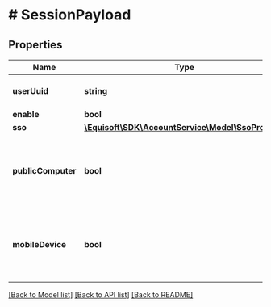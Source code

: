 # # SessionPayload

## Properties

Name | Type | Description | Notes
------------ | ------------- | ------------- | -------------
**userUuid** | **string** | Globally unique identifier. | [optional] 
**enable** | **bool** |  | [optional] 
**sso** | [**\Equisoft\SDK\AccountService\Model\SsoProvider**](SsoProvider.md) |  | [optional] 
**publicComputer** | **bool** | Indicate that the session is initiated from a public computer. | [optional] 
**mobileDevice** | **bool** | Indicate that the session is initiated from a mobile device. | [optional] 

[[Back to Model list]](../../README.md#documentation-for-models) [[Back to API list]](../../README.md#documentation-for-api-endpoints) [[Back to README]](../../README.md)


